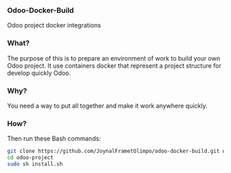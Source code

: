 ### Odoo-Docker-Build
Odoo project docker integrations


### What?

The purpose of this is to prepare an environment of work to build your own Odoo project. It use containers docker that represent a project structure for develop quickly Odoo.

### Why?

You need a way to put all together and make it work anywhere quickly.

### How?

Then run these Bash commands:

```bash
git clone https://github.com/JoynalFrametOlimpo/odoo-docker-build.git odoo-project
cd odoo-project
sudo sh install.sh
```


